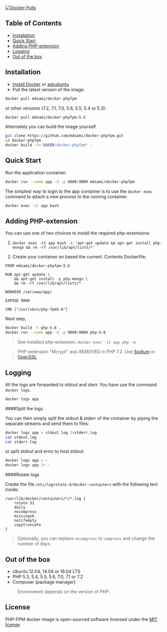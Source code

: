 [![Docker Pulls](https://img.shields.io/docker/pulls/mdsami/docker-phpfpm.svg)](https://hub.docker.com/r/mdsami/docker-phpfpm/)

Table of Contents
-------------------

 * [Installation](#installation)
 * [Quick Start](#quick-start)
 * [Adding PHP-extension](#adding-php-extension) 
 * [Logging](#logging)
 * [Out of the box](#out-of-the-box)

Installation
-------------------

 * [Install Docker](https://docs.docker.com/installation/) or [askubuntu](http://askubuntu.com/a/473720)
 * Pull the latest version of the image.
 
```bash
docker pull mdsami/docker-phpfpm
```

or other versions (7.2, 7.1, 7.0, 5.6, 5.5, 5.4 or 5.3):

```bash
docker pull mdsami/docker-phpfpm:5.5
```

Alternately you can build the image yourself.

```bash
git clone https://github.com/mdsami/docker-phpfpm.git
cd docker-phpfpm
docker build -t="$USER/docker-phpfpm" .
```

Quick Start
-------------------

Run the application container:

```bash
docker run --name app -d -p 9000:9000 mdsami/docker-phpfpm
```

The simplest way to login to the app container is to use the `docker exec` command to attach a new process to the running container.

```bash
docker exec -it app bash
```

Adding PHP-extension
-------------------

You can use one of two choices to install the required php-extensions:

1. `docker exec -it app bash -c 'apt-get update && apt-get install php-mongo && rm -rf /var/lib/apt/lists/*'`

2. Create your container on based the current. Сontents Dockerfile:

```
FROM mdsami/docker-phpfpm:5.6

RUN apt-get update \
    && apt-get install -y php-mongo \
    && rm -rf /var/lib/apt/lists/* 

WORKDIR /var/www/app/

EXPOSE 9000

CMD ["/usr/sbin/php-fpm5.6"]
```

Next step,

```bash
docker build -t php-5.6 .
docker run --name app -d -p 9090:9000 php-5.6
```

>See installed php-extension: `docker exec -it app php -m`

>PHP-extension "Mcrypt" was REMOVED in PHP 7.2. Use [Sodium](http://php.net/manual/en/book.sodium.php) or [OpenSSL](http://php.net/manual/en/book.openssl.php)

Logging
-------------------

All the logs are forwarded to stdout and sterr. You have use the command `docker logs`.

```bash
docker logs app
```

####Split the logs

You can then simply split the stdout & stderr of the container by piping the separate streams and send them to files:

```bash
docker logs app > stdout.log 2>stderr.log
cat stdout.log
cat stderr.log
```

or split stdout and error to host stdout:

```bash
docker logs app > -
docker logs app 2> -
```

####Rotate logs

Create the file `/etc/logrotate.d/docker-containers` with the following text inside:

```
/var/lib/docker/containers/*/*.log {
    rotate 31
    daily
    nocompress
    missingok
    notifempty
    copytruncate
}
```
> Optionally, you can replace `nocompress` to `compress` and change the number of days.

Out of the box
-------------------
 * Ubuntu 12.04, 14.04 or 16.04 LTS
 * PHP 5.3, 5.4, 5.5, 5.6, 7.0, 7.1 or 7.2
 * Composer (package manager)

>Environment depends on the version of PHP.

License
-------------------

PHP-FPM docker image is open-sourced software licensed under the [MIT license](http://opensource.org/licenses/MIT)